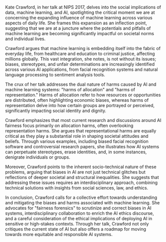 Kate Crawford, in her talk at NIPS 2017, delves into the social implications of data, machine learning, and AI, spotlighting the critical moment we are at concerning the expanding influence of machine learning across various aspects of daily life. She frames this expansion as an inflection point, suggesting that we are at a juncture where the potentials and pitfalls of machine learning are becoming significantly impactful on societal norms and individual lives.

Crawford argues that machine learning is embedding itself into the fabric of everyday life, from healthcare and education to criminal justice, affecting millions globally. This vast integration, she notes, is not without its issues; biases, stereotypes, and unfair determinations are increasingly identified across various AI applications, from facial recognition systems and natural language processing to sentiment analysis tools.

The crux of her talk addresses the dual nature of harms caused by AI and machine learning systems: "harms of allocation" and "harms of representation." Harms of allocation refer to how resources or opportunities are distributed, often highlighting economic biases, whereas harms of representation delve into how certain groups are portrayed or perceived, significantly impacting social identity and dignity.

Crawford emphasizes that most current research and discussions around AI fairness focus primarily on allocation harms, often overlooking representation harms. She argues that representational harms are equally critical as they play a substantial role in shaping societal attitudes and beliefs. Through various examples, including biased facial recognition software and controversial research papers, she illustrates how AI systems can perpetuate stereotypes, erase identities, and, in some instances, denigrate individuals or groups.

Moreover, Crawford points to the inherent socio-technical nature of these problems, arguing that biases in AI are not just technical glitches but reflections of deeper societal and structural inequalities. She suggests that addressing these issues requires an interdisciplinary approach, combining technical solutions with insights from social sciences, law, and ethics.

In conclusion, Crawford calls for a collective effort towards understanding and mitigating the biases and harms associated with machine learning. She advocates for "fairness forensics" to scrutinize and correct biases in AI systems, interdisciplinary collaboration to enrich the AI ethics discourse, and a careful consideration of the ethical implications of deploying AI in sensitive or high-stakes contexts. Through her talk, Crawford not only critiques the current state of AI but also offers a roadmap for moving towards more equitable and responsible AI systems.
